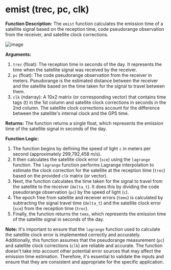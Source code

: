 # emist (trec, pc, clk)

**Function Description:**
The `emist` function calculates the emission time of a satellite signal based on the reception time, code pseudorange observation from the receiver, and satellite clock corrections.

![image](https://github.com/sudeyaprak/emist/assets/119863892/bbcf7592-08f7-46e3-98bb-74c59af7be18)


**Arguments:**
1. `trec` (float): The reception time in seconds of the day. It represents the time when the satellite signal was received by the receiver.
2. `pc` (float): The code pseudorange observation from the receiver in meters. Pseudorange is the estimated distance between the receiver and the satellite based on the time taken for the signal to travel between them.
3. `clk` (ndarray): A 10x2 matrix (or corresponding vector) that contains time tags (t) in the 1st column and satellite clock corrections in seconds in the 2nd column. The satellite clock corrections account for the difference between the satellite's internal clock and the GPS time.

**Returns:**
The function returns a single float, which represents the emission time of the satellite signal in seconds of the day.

**Function Logic:**
1. The function begins by defining the speed of light `c` in meters per second (approximately 299,792,458 m/s).
2. It then calculates the satellite clock error (`sce`) using the `lagrange` function. The `lagrange` function performs Lagrange interpolation to estimate the clock correction for the satellite at the reception time (`trec`) based on the provided `clk` matrix (or vector).
3. Next, the function calculates the time taken for the signal to travel from the satellite to the receiver (`delta_t`). It does this by dividing the code pseudorange observation (`pc`) by the speed of light (`c`).
4. The epoch free from satellite and receiver errors (`tems`) is calculated by subtracting the signal travel time (`delta_t`) and the satellite clock error (`sce`) from the reception time (`trec`).
5. Finally, the function returns the `tems`, which represents the emission time of the satellite signal in seconds of the day.

**Note:**
It's important to ensure that the `lagrange` function used to calculate the satellite clock error is implemented correctly and accurately. Additionally, this function assumes that the pseudorange measurement (`pc`) and satellite clock corrections (`clk`) are reliable and accurate. The function doesn't take into account other potential error sources that may affect the emission time estimation. Therefore, it's essential to validate the inputs and ensure that they are consistent and appropriate for the specific application.
